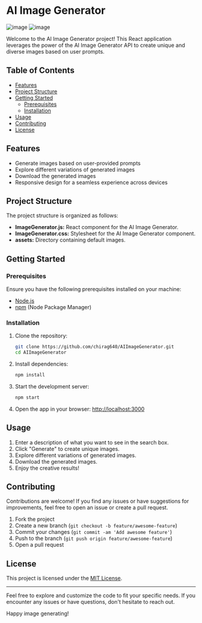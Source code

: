 # AI Image Generator

![image](https://github.com/chirag640/Ai-image-generator/assets/111826944/82c6018d-7065-4563-bba5-fe9ce334e1f8)
![image](https://github.com/chirag640/Ai-image-generator/assets/111826944/b7768b90-5bd4-4acb-8498-2789ee24c91f)



Welcome to the AI Image Generator project! This React application leverages the power of the AI Image Generator API to create unique and diverse images based on user prompts.

## Table of Contents

- [Features](#features)
- [Project Structure](#project-structure)
- [Getting Started](#getting-started)
  - [Prerequisites](#prerequisites)
  - [Installation](#installation)
- [Usage](#usage)
- [Contributing](#contributing)
- [License](#license)

## Features

- Generate images based on user-provided prompts
- Explore different variations of generated images
- Download the generated images
- Responsive design for a seamless experience across devices

## Project Structure

The project structure is organized as follows:

- **ImageGenerator.js:** React component for the AI Image Generator.
- **ImageGenerator.css:** Stylesheet for the AI Image Generator component.
- **assets:** Directory containing default images.

## Getting Started

### Prerequisites

Ensure you have the following prerequisites installed on your machine:

- [Node.js](https://nodejs.org/)
- [npm](https://www.npmjs.com/) (Node Package Manager)

### Installation

1. Clone the repository:

    ```bash
    git clone https://github.com/chirag640/AIImageGenerator.git
    cd AIImageGenerator
    ```

2. Install dependencies:

    ```bash
    npm install
    ```

3. Start the development server:

    ```bash
    npm start
    ```

4. Open the app in your browser: [http://localhost:3000](http://localhost:3000)

## Usage

1. Enter a description of what you want to see in the search box.
2. Click "Generate" to create unique images.
3. Explore different variations of generated images.
4. Download the generated images.
5. Enjoy the creative results!

## Contributing

Contributions are welcome! If you find any issues or have suggestions for improvements, feel free to open an issue or create a pull request.

1. Fork the project
2. Create a new branch (`git checkout -b feature/awesome-feature`)
3. Commit your changes (`git commit -am 'Add awesome feature'`)
4. Push to the branch (`git push origin feature/awesome-feature`)
5. Open a pull request

## License

This project is licensed under the [MIT License](LICENSE).

---

Feel free to explore and customize the code to fit your specific needs. If you encounter any issues or have questions, don't hesitate to reach out.

Happy image generating!
